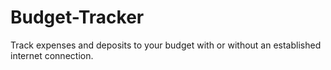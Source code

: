 # Budget-Tracker
Track expenses and deposits to your budget with or without an established internet connection.
